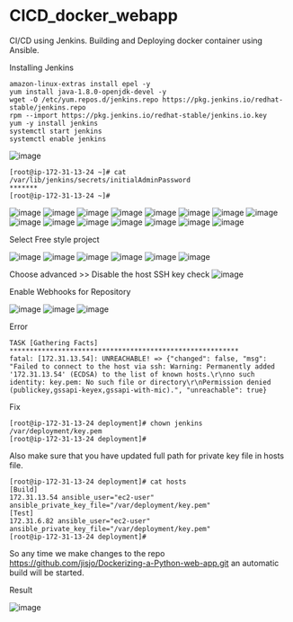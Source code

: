 # CICD_docker_webapp
CI/CD using Jenkins. Building and Deploying docker container using Ansible. 

Installing Jenkins

```
amazon-linux-extras install epel -y
yum install java-1.8.0-openjdk-devel -y
wget -O /etc/yum.repos.d/jenkins.repo https://pkg.jenkins.io/redhat-stable/jenkins.repo
rpm --import https://pkg.jenkins.io/redhat-stable/jenkins.io.key
yum -y install jenkins
systemctl start jenkins
systemctl enable jenkins
```

![image](https://github.com/Jisjo/CICD_docker_webapp/blob/main/img/1.png)
```
[root@ip-172-31-13-24 ~]# cat /var/lib/jenkins/secrets/initialAdminPassword
*******
[root@ip-172-31-13-24 ~]#
```

![image](https://github.com/Jisjo/CICD_docker_webapp/blob/main/img/2.png)
![image](https://github.com/Jisjo/CICD_docker_webapp/blob/main/img/3.png)
![image](https://github.com/Jisjo/CICD_docker_webapp/blob/main/img/4.png)
![image](https://github.com/Jisjo/CICD_docker_webapp/blob/main/img/5.png)
![image](https://github.com/Jisjo/CICD_docker_webapp/blob/main/img/6.png)
![image](https://github.com/Jisjo/CICD_docker_webapp/blob/main/img/7.png)
![image](https://github.com/Jisjo/CICD_docker_webapp/blob/main/img/8.png)
![image](https://github.com/Jisjo/CICD_docker_webapp/blob/main/img/9.png)
![image](https://github.com/Jisjo/CICD_docker_webapp/blob/main/img/10.png)
![image](https://github.com/Jisjo/CICD_docker_webapp/blob/main/img/11.png)
![image](https://github.com/Jisjo/CICD_docker_webapp/blob/main/img/12.png)
![image](https://github.com/Jisjo/CICD_docker_webapp/blob/main/img/13.png)
![image](https://github.com/Jisjo/CICD_docker_webapp/blob/main/img/14.png)
![image](https://github.com/Jisjo/CICD_docker_webapp/blob/main/img/15.png)
![image](https://github.com/Jisjo/CICD_docker_webapp/blob/main/img/16.png)

Select Free style project

![image](https://github.com/Jisjo/CICD_docker_webapp/blob/main/img/17.png)
![image](https://github.com/Jisjo/CICD_docker_webapp/blob/main/img/18.png)
![image](https://github.com/Jisjo/CICD_docker_webapp/blob/main/img/19.png)
![image](https://github.com/Jisjo/CICD_docker_webapp/blob/main/img/20.png)
![image](https://github.com/Jisjo/CICD_docker_webapp/blob/main/img/21.png)
![image](https://github.com/Jisjo/CICD_docker_webapp/blob/main/img/22.png)


Choose advanced >> Disable the host SSH key check
![image](https://github.com/Jisjo/CICD_docker_webapp/blob/main/img/23.png)


Enable Webhooks for Repository

![image](https://github.com/Jisjo/CICD_docker_webapp/blob/main/img/24.png)
![image](https://github.com/Jisjo/CICD_docker_webapp/blob/main/img/25.png)
![image](https://github.com/Jisjo/CICD_docker_webapp/blob/main/img/26.png)

Error
```
TASK [Gathering Facts] *********************************************************
fatal: [172.31.13.54]: UNREACHABLE! => {"changed": false, "msg": "Failed to connect to the host via ssh: Warning: Permanently added '172.31.13.54' (ECDSA) to the list of known hosts.\r\nno such identity: key.pem: No such file or directory\r\nPermission denied (publickey,gssapi-keyex,gssapi-with-mic).", "unreachable": true}
```
Fix
```
[root@ip-172-31-13-24 deployment]# chown jenkins /var/deployment/key.pem
[root@ip-172-31-13-24 deployment]#
```

Also make sure that you have updated full path for private key file in hosts file.

```
[root@ip-172-31-13-24 deployment]# cat hosts
[Build]
172.31.13.54 ansible_user="ec2-user" ansible_private_key_file="/var/deployment/key.pem"
[Test]
172.31.6.82 ansible_user="ec2-user" ansible_private_key_file="/var/deployment/key.pem"
[root@ip-172-31-13-24 deployment]#
```

So any time we make changes to the repo https://github.com/jisjo/Dockerizing-a-Python-web-app.git an automatic build will be started.

Result

![image](https://github.com/Jisjo/CICD_docker_webapp/blob/main/img/28.png)




